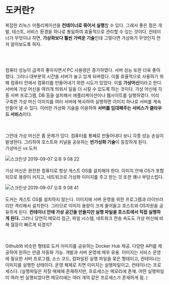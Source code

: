 # 도커란?

복잡한 리눅스 어플리케이션을 **컨테이너로 묶어서 실행**할 수 있다. 그래서 좋은 점은 개발, 테스트, 서비스 환경을 하나로 통일하여 효율적으로 관리할 수 있는 것이다. 
컨테이너가 무엇이냐 하면, **가상화보다 훨씬 가벼운 기술**인데 그렇다면 가상화가 무엇인지 먼저 알아보도록 하자. 

<br/><br/>

컴퓨터 성능이 급격히 좋아지면서 PC 사용량은 증가하였다. 서버 성능 또한 더욱 좋아졌다. 그러나 대부분의 시간을 서버가 놀고 있게 되버렸다. 이를 효율적으로 사용하기 위해  컴퓨터 안에서 컴퓨터를 만들어내기 위한 시도가 있었다. 이를 **가상머신**이라고 한다. 서버에 가상 머신을 여러개 띄워서 일을 더 시킬 수 있도록 하는 것이다. 가상 머신에 각종 서버 프로그램, DB 등을 설치해서 애플리케이션이나 웹사이트를 실행하였다. 미리 구축한 가상 머신 이미지를 여러 서버에  복사하여 실행하면 이미지 하나로  서버를 계속 만들어 낼  수 있다. 이러한 가상화 기술을 이용하여 **서버를 임대해주는 서비스가 클라우드  서비스**이다.

<br/><br/>
 그런데  가상 머신은 좀 문제가 있다. 컴퓨터를 통째로 만들어내다 보니 각종 성능 손실이 발생한다. 그리하여 호스트와 커널을 공유하는 **반가상화 기술**이 등장하게 된다.  
 가상머신 vs 도커
 
 ![스크린샷 2019-09-07 오후 9 08 22](https://user-images.githubusercontent.com/44438752/64474735-b2c33700-d1b3-11e9-9785-4e94dd14d8c4.png)
 <br/><br/>
 가상 머신은 완전한 컴퓨터로 항상 게스트 OS를 설치해야 한다. 이미지 안에 OS가 포함되므로 용량이 커지고, 네트워크로 가상화 이미지를 주고 받는 것 또한 꽤나 부담스럽다.
 
 ![스크린샷 2019-09-07 오후 9 08 41](https://user-images.githubusercontent.com/44438752/64474736-b3f46400-d1b3-11e9-8c5b-ba97eed64395.png)
  <br/><br/>
 도커는 게스트 OS를 설치하지 않는다. 이미지에 서버 운영을 위한 프로그램과 라이브러리만 격리해서 설치한다. 그러므로 이미지 용량이 크게 줄어들고 호스트와 OS자원을 공유하게 된다. **컨테이너 안에 가상 공간을 만들지만 실행 파일을 호스트에서 직접 실행하게 된다.** 그러니 당연히 메모리 접근, 파일 시스템, 네트워크 전송 속도도 가상 머신에 비해 월등이 빠르게 되겠지? 
 
 <br/><br/>
 Github와 비슷한 형태로 도커 이미지를 공유하는 Docker Hub 제공. 다양한 API를 제공하여 원하는 만큼 자동화 가능. 개발과 서버 운영에 매우 유용.
 이미지는 서비스 운영에 필요한 서버 프로그램, 소스 코드, 컴파일된 실행 파일을 묶은 형태이고, 컨테이너는 이미지를 실행한 상태이다. 운영 체제로 치면 이미지는 실행파일이고, 컨테이너는 프로세스다. (실행파일은 저장 매체에 존재하지만, 프로세스는 메모리에 존재. 어떤 실행파일이 여러 번 실행되었다면 메모리에는 여러 개의 같은 프로세스가 존재하게 됨. )
